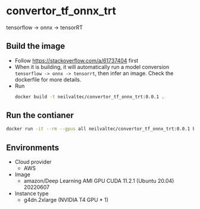 # convertor_tf_onnx_trt
tensorflow -> onnx -> tensorRT

## Build the image
- Follow https://stackoverflow.com/a/61737404 first
- When it is building, it will automatically run a model conversion `tensorflow -> onnx -> tensorrt`, then infer an image. Check the dockerfile for more details.
- Run
  ```bash
  docker build -t neilvaltec/convertor_tf_onnx_trt:0.0.1 .
  ```
## Run the contianer 
```bash
docker run -it --rm --gpus all neilvaltec/convertor_tf_onnx_trt:0.0.1 bash
```
## Environments
- Cloud provider
    - AWS
- Image
    - amazon/Deep Learning AMI GPU CUDA 11.2.1 (Ubuntu 20.04) 20220607
- Instance type
    - g4dn.2xlarge (NVIDIA T4 GPU * 1)
